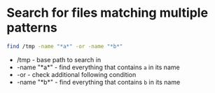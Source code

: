 # Search for files matching multiple patterns

```bash
find /tmp -name "*a*" -or -name "*b*"
```

- /tmp - base path to search in
- -name "\*a\*" - find everything that contains ```a``` in its name
- -or - check additional following condition
- -name "\*b\*" - find everything that contains ```b``` in its name
